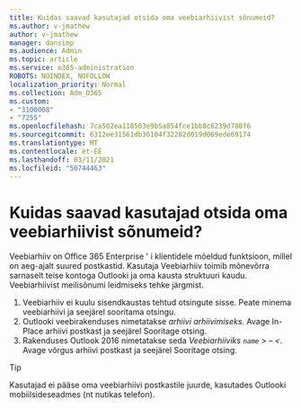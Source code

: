 ```yaml
---
title: Kuidas saavad kasutajad otsida oma veebiarhiivist sõnumeid?
ms.author: v-jmathew
author: v-jmathew
manager: dansimp
ms.audience: Admin
ms.topic: article
ms.service: o365-administration
ROBOTS: NOINDEX, NOFOLLOW
localization_priority: Normal
ms.collection: Adm_O365
ms.custom:
- "3100008"
- "7255"
ms.openlocfilehash: 7ca502ea118503e9b5a854fce1bb8c6239d780f6
ms.sourcegitcommit: 6312ee31561db36104f32282d019d069ede69174
ms.translationtype: MT
ms.contentlocale: et-EE
ms.lasthandoff: 03/11/2021
ms.locfileid: "50744463"
---
```

# <a name="how-users-can-search-their-online-archive-for-messages"></a>Kuidas saavad kasutajad otsida oma veebiarhiivist sõnumeid?

Veebiarhiiv on Office 365 Enterprise ' i klientidele mõeldud funktsioon, millel on aeg-ajalt suured postkastid. Kasutaja Veebiarhiiv toimib mõnevõrra sarnaselt teise kontoga Outlooki ja oma kausta struktuuri kaudu. Veebiarhiivist meilisõnumi leidmiseks tehke järgmist.

1. Veebiarhiiv ei kuulu sisendkaustas tehtud otsingute sisse. Peate minema veebiarhiivi ja seejärel sooritama otsingu.
2. Outlooki veebirakenduses nimetatakse *arhiivi arhiivimiseks.* Avage In-Place arhiivi postkast ja seejärel Sooritage otsing.
3. Rakenduses Outlook 2016 nimetatakse seda *Veebiarhiiviks `name` > – <*. Avage võrgus arhiivi postkast ja seejärel Sooritage otsing.

> [!TIP]
> Kasutajad ei pääse oma veebiarhiivi postkastile juurde, kasutades Outlooki mobiilsideseadmes (nt nutikas telefon).
